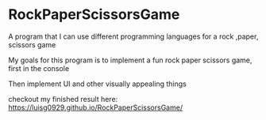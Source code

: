 # RockPaperScissorsGame
A program that I can use different programming languages for a rock ,paper, scissors game

My goals for this program is to implement a fun rock paper scissors game, first in the console

Then implement UI and other visually appealing things

checkout my finished result here: https://luisg0929.github.io/RockPaperScissorsGame/

